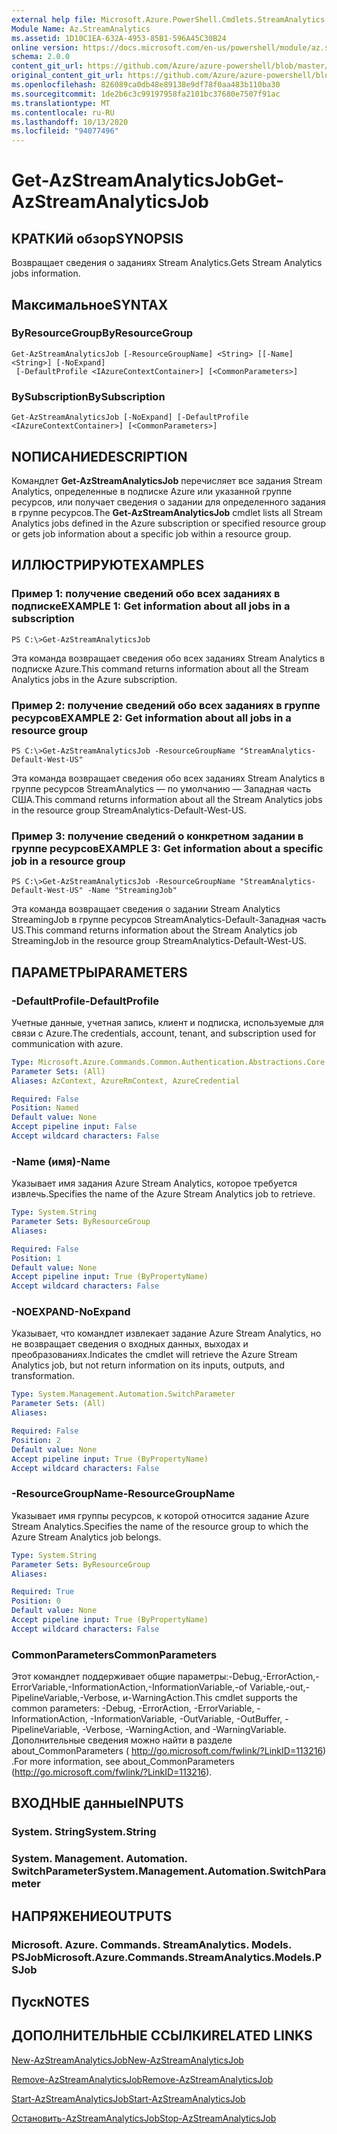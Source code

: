 ```yaml
---
external help file: Microsoft.Azure.PowerShell.Cmdlets.StreamAnalytics.dll-Help.xml
Module Name: Az.StreamAnalytics
ms.assetid: 1D10C1EA-632A-4953-85B1-596A45C30B24
online version: https://docs.microsoft.com/en-us/powershell/module/az.streamanalytics/get-azstreamanalyticsjob
schema: 2.0.0
content_git_url: https://github.com/Azure/azure-powershell/blob/master/src/StreamAnalytics/StreamAnalytics/help/Get-AzStreamAnalyticsJob.md
original_content_git_url: https://github.com/Azure/azure-powershell/blob/master/src/StreamAnalytics/StreamAnalytics/help/Get-AzStreamAnalyticsJob.md
ms.openlocfilehash: 826089ca0db48e89138e9df78f0aa483b110ba30
ms.sourcegitcommit: 1de2b6c3c99197958fa2101bc37680e7507f91ac
ms.translationtype: MT
ms.contentlocale: ru-RU
ms.lasthandoff: 10/13/2020
ms.locfileid: "94077496"
---
```

# <span data-ttu-id="b5433-101">Get-AzStreamAnalyticsJob</span><span class="sxs-lookup"><span data-stu-id="b5433-101">Get-AzStreamAnalyticsJob</span></span>

## <span data-ttu-id="b5433-102">КРАТКИй обзор</span><span class="sxs-lookup"><span data-stu-id="b5433-102">SYNOPSIS</span></span>
<span data-ttu-id="b5433-103">Возвращает сведения о заданиях Stream Analytics.</span><span class="sxs-lookup"><span data-stu-id="b5433-103">Gets Stream Analytics jobs information.</span></span>

## <span data-ttu-id="b5433-104">Максимальное</span><span class="sxs-lookup"><span data-stu-id="b5433-104">SYNTAX</span></span>

### <span data-ttu-id="b5433-105">ByResourceGroup</span><span class="sxs-lookup"><span data-stu-id="b5433-105">ByResourceGroup</span></span>
```
Get-AzStreamAnalyticsJob [-ResourceGroupName] <String> [[-Name] <String>] [-NoExpand]
 [-DefaultProfile <IAzureContextContainer>] [<CommonParameters>]
```

### <span data-ttu-id="b5433-106">BySubscription</span><span class="sxs-lookup"><span data-stu-id="b5433-106">BySubscription</span></span>
```
Get-AzStreamAnalyticsJob [-NoExpand] [-DefaultProfile <IAzureContextContainer>] [<CommonParameters>]
```

## <span data-ttu-id="b5433-107">NОПИСАНИЕ</span><span class="sxs-lookup"><span data-stu-id="b5433-107">DESCRIPTION</span></span>
<span data-ttu-id="b5433-108">Командлет **Get-AzStreamAnalyticsJob** перечисляет все задания Stream Analytics, определенные в подписке Azure или указанной группе ресурсов, или получает сведения о задании для определенного задания в группе ресурсов.</span><span class="sxs-lookup"><span data-stu-id="b5433-108">The **Get-AzStreamAnalyticsJob** cmdlet lists all Stream Analytics jobs defined in the Azure subscription or specified resource group or gets job information about a specific job within a resource group.</span></span>

## <span data-ttu-id="b5433-109">ИЛЛЮСТРИРУЮТ</span><span class="sxs-lookup"><span data-stu-id="b5433-109">EXAMPLES</span></span>

### <span data-ttu-id="b5433-110">Пример 1: получение сведений обо всех заданиях в подписке</span><span class="sxs-lookup"><span data-stu-id="b5433-110">EXAMPLE 1: Get information about all jobs in a subscription</span></span>
```
PS C:\>Get-AzStreamAnalyticsJob
```

<span data-ttu-id="b5433-111">Эта команда возвращает сведения обо всех заданиях Stream Analytics в подписке Azure.</span><span class="sxs-lookup"><span data-stu-id="b5433-111">This command returns information about all the Stream Analytics jobs in the Azure subscription.</span></span>

### <span data-ttu-id="b5433-112">Пример 2: получение сведений обо всех заданиях в группе ресурсов</span><span class="sxs-lookup"><span data-stu-id="b5433-112">EXAMPLE 2: Get information about all jobs in a resource group</span></span>
```
PS C:\>Get-AzStreamAnalyticsJob -ResourceGroupName "StreamAnalytics-Default-West-US"
```

<span data-ttu-id="b5433-113">Эта команда возвращает сведения обо всех заданиях Stream Analytics в группе ресурсов StreamAnalytics — по умолчанию — Западная часть США.</span><span class="sxs-lookup"><span data-stu-id="b5433-113">This command returns information about all the Stream Analytics jobs in the resource group StreamAnalytics-Default-West-US.</span></span>

### <span data-ttu-id="b5433-114">Пример 3: получение сведений о конкретном задании в группе ресурсов</span><span class="sxs-lookup"><span data-stu-id="b5433-114">EXAMPLE 3: Get information about a specific job in a resource group</span></span>
```
PS C:\>Get-AzStreamAnalyticsJob -ResourceGroupName "StreamAnalytics-Default-West-US" -Name "StreamingJob"
```

<span data-ttu-id="b5433-115">Эта команда возвращает сведения о задании Stream Analytics StreamingJob в группе ресурсов StreamAnalytics-Default-Западная часть US.</span><span class="sxs-lookup"><span data-stu-id="b5433-115">This command returns information about the Stream Analytics job StreamingJob in the resource group StreamAnalytics-Default-West-US.</span></span>

## <span data-ttu-id="b5433-116">ПАРАМЕТРЫ</span><span class="sxs-lookup"><span data-stu-id="b5433-116">PARAMETERS</span></span>

### <span data-ttu-id="b5433-117">-DefaultProfile</span><span class="sxs-lookup"><span data-stu-id="b5433-117">-DefaultProfile</span></span>
<span data-ttu-id="b5433-118">Учетные данные, учетная запись, клиент и подписка, используемые для связи с Azure.</span><span class="sxs-lookup"><span data-stu-id="b5433-118">The credentials, account, tenant, and subscription used for communication with azure.</span></span>

```yaml
Type: Microsoft.Azure.Commands.Common.Authentication.Abstractions.Core.IAzureContextContainer
Parameter Sets: (All)
Aliases: AzContext, AzureRmContext, AzureCredential

Required: False
Position: Named
Default value: None
Accept pipeline input: False
Accept wildcard characters: False
```

### <span data-ttu-id="b5433-119">-Name (имя)</span><span class="sxs-lookup"><span data-stu-id="b5433-119">-Name</span></span>
<span data-ttu-id="b5433-120">Указывает имя задания Azure Stream Analytics, которое требуется извлечь.</span><span class="sxs-lookup"><span data-stu-id="b5433-120">Specifies the name of the Azure Stream Analytics job to retrieve.</span></span>

```yaml
Type: System.String
Parameter Sets: ByResourceGroup
Aliases:

Required: False
Position: 1
Default value: None
Accept pipeline input: True (ByPropertyName)
Accept wildcard characters: False
```

### <span data-ttu-id="b5433-121">-NOEXPAND</span><span class="sxs-lookup"><span data-stu-id="b5433-121">-NoExpand</span></span>
<span data-ttu-id="b5433-122">Указывает, что командлет извлекает задание Azure Stream Analytics, но не возвращает сведения о входных данных, выходах и преобразованиях.</span><span class="sxs-lookup"><span data-stu-id="b5433-122">Indicates the cmdlet will retrieve the Azure Stream Analytics job, but not return information on its inputs, outputs, and transformation.</span></span>

```yaml
Type: System.Management.Automation.SwitchParameter
Parameter Sets: (All)
Aliases:

Required: False
Position: 2
Default value: None
Accept pipeline input: True (ByPropertyName)
Accept wildcard characters: False
```

### <span data-ttu-id="b5433-123">-ResourceGroupName</span><span class="sxs-lookup"><span data-stu-id="b5433-123">-ResourceGroupName</span></span>
<span data-ttu-id="b5433-124">Указывает имя группы ресурсов, к которой относится задание Azure Stream Analytics.</span><span class="sxs-lookup"><span data-stu-id="b5433-124">Specifies the name of the resource group to which the Azure Stream Analytics job belongs.</span></span>

```yaml
Type: System.String
Parameter Sets: ByResourceGroup
Aliases:

Required: True
Position: 0
Default value: None
Accept pipeline input: True (ByPropertyName)
Accept wildcard characters: False
```

### <span data-ttu-id="b5433-125">CommonParameters</span><span class="sxs-lookup"><span data-stu-id="b5433-125">CommonParameters</span></span>
<span data-ttu-id="b5433-126">Этот командлет поддерживает общие параметры:-Debug,-ErrorAction,-ErrorVariable,-InformationAction,-InformationVariable,-of Variable,-out,-PipelineVariable,-Verbose, и-WarningAction.</span><span class="sxs-lookup"><span data-stu-id="b5433-126">This cmdlet supports the common parameters: -Debug, -ErrorAction, -ErrorVariable, -InformationAction, -InformationVariable, -OutVariable, -OutBuffer, -PipelineVariable, -Verbose, -WarningAction, and -WarningVariable.</span></span> <span data-ttu-id="b5433-127">Дополнительные сведения можно найти в разделе about_CommonParameters ( http://go.microsoft.com/fwlink/?LinkID=113216) .</span><span class="sxs-lookup"><span data-stu-id="b5433-127">For more information, see about_CommonParameters (http://go.microsoft.com/fwlink/?LinkID=113216).</span></span>

## <span data-ttu-id="b5433-128">ВХОДНЫЕ данные</span><span class="sxs-lookup"><span data-stu-id="b5433-128">INPUTS</span></span>

### <span data-ttu-id="b5433-129">System. String</span><span class="sxs-lookup"><span data-stu-id="b5433-129">System.String</span></span>

### <span data-ttu-id="b5433-130">System. Management. Automation. SwitchParameter</span><span class="sxs-lookup"><span data-stu-id="b5433-130">System.Management.Automation.SwitchParameter</span></span>

## <span data-ttu-id="b5433-131">НАПРЯЖЕНИЕ</span><span class="sxs-lookup"><span data-stu-id="b5433-131">OUTPUTS</span></span>

### <span data-ttu-id="b5433-132">Microsoft. Azure. Commands. StreamAnalytics. Models. PSJob</span><span class="sxs-lookup"><span data-stu-id="b5433-132">Microsoft.Azure.Commands.StreamAnalytics.Models.PSJob</span></span>

## <span data-ttu-id="b5433-133">Пуск</span><span class="sxs-lookup"><span data-stu-id="b5433-133">NOTES</span></span>

## <span data-ttu-id="b5433-134">ДОПОЛНИТЕЛЬНЫЕ ССЫЛКИ</span><span class="sxs-lookup"><span data-stu-id="b5433-134">RELATED LINKS</span></span>

[<span data-ttu-id="b5433-135">New-AzStreamAnalyticsJob</span><span class="sxs-lookup"><span data-stu-id="b5433-135">New-AzStreamAnalyticsJob</span></span>](./New-AzStreamAnalyticsJob.md)

[<span data-ttu-id="b5433-136">Remove-AzStreamAnalyticsJob</span><span class="sxs-lookup"><span data-stu-id="b5433-136">Remove-AzStreamAnalyticsJob</span></span>](./Remove-AzStreamAnalyticsJob.md)

[<span data-ttu-id="b5433-137">Start-AzStreamAnalyticsJob</span><span class="sxs-lookup"><span data-stu-id="b5433-137">Start-AzStreamAnalyticsJob</span></span>](./Start-AzStreamAnalyticsJob.md)

[<span data-ttu-id="b5433-138">Остановить-AzStreamAnalyticsJob</span><span class="sxs-lookup"><span data-stu-id="b5433-138">Stop-AzStreamAnalyticsJob</span></span>](./Stop-AzStreamAnalyticsJob.md)


